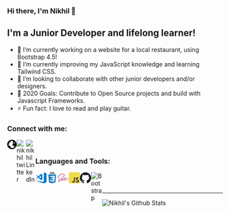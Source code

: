 ### Hi there, I'm Nikhil 👋

## I'm a Junior Developer and lifelong learner!

- 🔭 I’m currently working on a website for a local restaurant, using Bootstrap 4.5!
- 🌱 I’m currently improving my JavaScript knowledge and learning Tailwind CSS.
- 👯 I’m looking to collaborate with other junior developers and/or designers.
- 🥅 2020 Goals: Contribute to Open Source projects and build with Javascript Frameworks.
- ⚡ Fun fact: I love to read and play guitar.

### Connect with me:

[<img align="left" alt="nikhil-k.dev" width="22px" src="https://raw.githubusercontent.com/iconic/open-iconic/master/svg/globe.svg" />][website]
[<img align="left" alt="nikhil twitter" width="22px" src="https://cdn.jsdelivr.net/npm/simple-icons@v3/icons/twitter.svg" />][twitter]
[<img align="left" alt="nikhil LinkedIn" width="22px" src="https://cdn.jsdelivr.net/npm/simple-icons@v3/icons/linkedin.svg" />][linkedin]

<br />

### Languages and Tools:

<img align="left" alt="Visual Studio Code" width="26px" src="https://raw.githubusercontent.com/github/explore/80688e429a7d4ef2fca1e82350fe8e3517d3494d/topics/visual-studio-code/visual-studio-code.png" />
<img align="left" alt="CSS3" width="26px" src="https://raw.githubusercontent.com/github/explore/80688e429a7d4ef2fca1e82350fe8e3517d3494d/topics/css/css.png" />
<img align="left" alt="Sass" width="26px" src="https://raw.githubusercontent.com/github/explore/80688e429a7d4ef2fca1e82350fe8e3517d3494d/topics/sass/sass.png" />
<img align="left" alt="JavaScript" width="26px" src="https://raw.githubusercontent.com/github/explore/80688e429a7d4ef2fca1e82350fe8e3517d3494d/topics/javascript/javascript.png" />
<img align="left" alt="GitHub" width="26px" src="https://raw.githubusercontent.com/github/explore/78df643247d429f6cc873026c0622819ad797942/topics/github/github.png"/>
<img align="left" alt="Bootstrap" width="26px"
src="https://www.pinclipart.com/picdir/big/35-353932_bootstrap-bootstrap-4-logo-png-clipart.png"/>

<br />
<br />


---

<img align="left" alt="Nikhil's Github Stats" src="https://github-readme-stats.vercel.app/api?username=nikldev0&show_icons=true&hide_border=true" />

[website]: https://nikhil-k.dev/
[twitter]: https://twitter.com/nikl_0
[linkedin]: https://www.linkedin.com/in/nikhil-ka/
